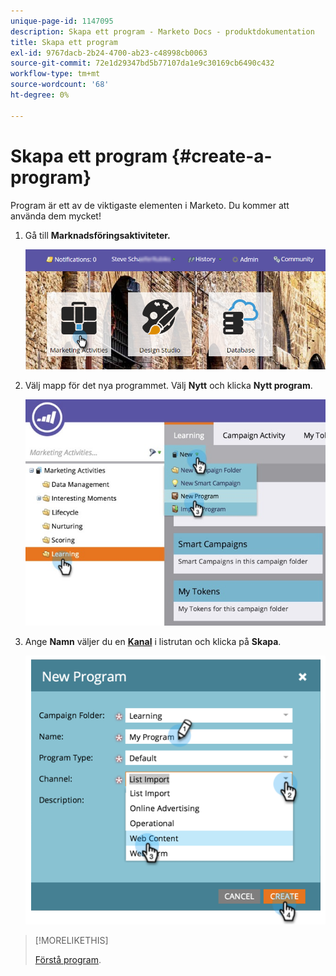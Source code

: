 ```yaml
---
unique-page-id: 1147095
description: Skapa ett program - Marketo Docs - produktdokumentation
title: Skapa ett program
exl-id: 9767dacb-2b24-4700-ab23-c48998cb0063
source-git-commit: 72e1d29347bd5b77107da1e9c30169cb6490c432
workflow-type: tm+mt
source-wordcount: '68'
ht-degree: 0%

---
```


# Skapa ett program {#create-a-program}

Program är ett av de viktigaste elementen i Marketo. Du kommer att använda dem mycket!

1. Gå till **Marknadsföringsaktiviteter.**

   ![](assets/login-marketing-activities.png)

1. Välj mapp för det nya programmet. Välj **Nytt** och klicka **Nytt program**.

   ![](assets/leadlifecycle.jpg)

1. Ange **Namn** väljer du en **[Kanal](https://docs.marketo.com/display/DOCS/Create+a+Program+Channel)** i listrutan och klicka på **Skapa**.

   ![](assets/image2015-2-5-16-3a33-3a23.png)

>[!MORELIKETHIS]
>
>[Förstå program](/help/marketo/product-docs/core-marketo-concepts/programs/creating-programs/understanding-programs.md).
